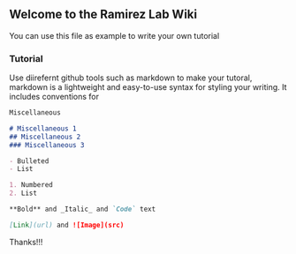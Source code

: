 ## Welcome to the Ramirez Lab Wiki

You can use this file as example to write your own tutorial

### Tutorial
Use diirefernt github tools such as markdown to make your tutoral, markdown is a lightweight and easy-to-use syntax for styling your writing. It includes conventions for

```markdown
Miscellaneous

# Miscellaneous 1
## Miscellaneous 2
### Miscellaneous 3

- Bulleted
- List

1. Numbered
2. List

**Bold** and _Italic_ and `Code` text

[Link](url) and ![Image](src)
```

Thanks!!!
